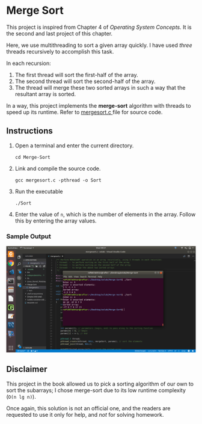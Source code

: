 # Merge Sort

This project is inspired from Chapter 4 of _Operating System Concepts._ It is the second and last project of this chapter.

Here, we use multithreading to sort a given array quickly. I have used _three_ threads recursively to accomplish this task.

In each recursion:
1. The first thread will sort the first-half of the array.
2. The second thread will sort the second-half of the array.
3. The thread will merge these two sorted arrays in such a way that the resultant array is sorted.

In a way, this project implements the **merge-sort** algorithm with threads to speed up its runtime. Refer to <a href="https://github.com/rafi007akhtar/oslab/blob/master/Merge-Sort/mergesort.c"> mergesort.c </a> file for source code.

## Instructions

1. Open a terminal and enter the current directory.
	```
	cd Merge-Sort
	```
2. Link and compile the source code.
	```
	gcc mergesort.c -pthread -o Sort
	```
3. Run the executable
	```
	./Sort
	```
4. Enter the value of `n`, which is the number of elements in the array. Follow this by entering the array values.

### Sample Output

<img src="preview.png" title="Merge-sort using multithreading">

## Disclaimer

This project in the book allowed us to pick a sorting algorithm of our own to sort the subarrays; I chose merge-sort due to its low runtime complexity (`O(n lg n)`).

Once again, this solution is not an official one, and the readers are requested to use it only for help, and _not_ for solving homework.

